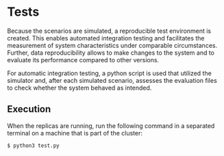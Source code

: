 # Tests

Because the scenarios are simulated, a reproducible test environment is created. This enables automated integration testing and facilitates the measurement of system characteristics under comparable circumstances. Further, data reproducibility allows to make changes to the system and to evaluate its performance compared to other versions.

For automatic integration testing, a python script is used that utilized the simulator and, after each simulated scenario, assesses the evaluation files to check whether the system behaved as intended.

## Execution
When the replicas are running, run the following command in a separated terminal on a machine that is part of the cluster:

```
$ python3 test.py
```